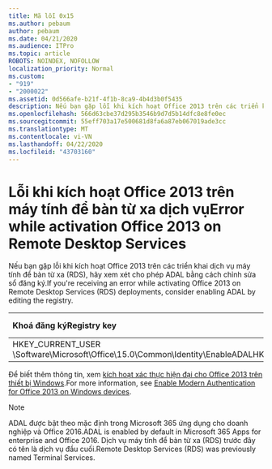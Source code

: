 ```yaml
---
title: Mã lỗi 0x15
ms.author: pebaum
author: pebaum
ms.date: 04/21/2020
ms.audience: ITPro
ms.topic: article
ROBOTS: NOINDEX, NOFOLLOW
localization_priority: Normal
ms.custom:
- "919"
- "2000022"
ms.assetid: 0d566afe-b21f-4f1b-8ca9-4b4d3b0f5435
description: Nếu bạn gặp lỗi khi kích hoạt Office 2013 trên các triển khai dịch vụ máy tính để bàn từ xa (RDS), hãy xem xét cho phép ADAL bằng cách chỉnh sửa sổ đăng ký.
ms.openlocfilehash: 566d63cbe37d295b3546b9d7d5b14dfc8e8fe0ec
ms.sourcegitcommit: 55eff703a17e500681d8fa6a87eb067019ade3cc
ms.translationtype: MT
ms.contentlocale: vi-VN
ms.lasthandoff: 04/22/2020
ms.locfileid: "43703160"
---
```

# <a name="error-while-activation-office-2013-on-remote-desktop-services"></a><span data-ttu-id="b68ad-103">Lỗi khi kích hoạt Office 2013 trên máy tính để bàn từ xa dịch vụ</span><span class="sxs-lookup"><span data-stu-id="b68ad-103">Error while activation Office 2013 on Remote Desktop Services</span></span>

<span data-ttu-id="b68ad-104">Nếu bạn gặp lỗi khi kích hoạt Office 2013 trên các triển khai dịch vụ máy tính để bàn từ xa (RDS), hãy xem xét cho phép ADAL bằng cách chỉnh sửa sổ đăng ký.</span><span class="sxs-lookup"><span data-stu-id="b68ad-104">If you're receiving an error while activating Office 2013 on Remote Desktop Services (RDS) deployments, consider enabling ADAL by editing the registry.</span></span>
  
|<span data-ttu-id="b68ad-105">**Khoá đăng ký**</span><span class="sxs-lookup"><span data-stu-id="b68ad-105">**Registry key**</span></span>|<span data-ttu-id="b68ad-106">**Loại**</span><span class="sxs-lookup"><span data-stu-id="b68ad-106">**Type**</span></span>|<span data-ttu-id="b68ad-107">**Đáng giá tiền**</span><span class="sxs-lookup"><span data-stu-id="b68ad-107">**Value**</span></span>|
|:-----|:-----|:-----|
|<span data-ttu-id="b68ad-108">HKEY_CURRENT_USER \Software\Microsoft\Office\15.0\Common\Identity\EnableADAL</span><span class="sxs-lookup"><span data-stu-id="b68ad-108">HKEY_CURRENT_USER\Software\Microsoft\Office\15.0\Common\Identity\EnableADAL</span></span>  <br/> |<span data-ttu-id="b68ad-109">REG_DWORD</span><span class="sxs-lookup"><span data-stu-id="b68ad-109">REG_DWORD</span></span>  <br/> |<span data-ttu-id="b68ad-110">1</span><span class="sxs-lookup"><span data-stu-id="b68ad-110">1</span></span>  <br/> |

<span data-ttu-id="b68ad-111">Để biết thêm thông tin, xem [kích hoạt xác thực hiện đại cho Office 2013 trên thiết bị Windows](https://docs.microsoft.com/office365/admin/security-and-compliance/enable-modern-authentication).</span><span class="sxs-lookup"><span data-stu-id="b68ad-111">For more information, see [Enable Modern Authentication for Office 2013 on Windows devices](https://docs.microsoft.com/office365/admin/security-and-compliance/enable-modern-authentication).</span></span>
  
> [!NOTE]
>  <span data-ttu-id="b68ad-112">ADAL được bật theo mặc định trong Microsoft 365 ứng dụng cho doanh nghiệp và Office 2016.</span><span class="sxs-lookup"><span data-stu-id="b68ad-112">ADAL is enabled by default in Microsoft 365 Apps for enterprise and Office 2016.</span></span> <span data-ttu-id="b68ad-113">Dịch vụ máy tính để bàn từ xa (RDS) trước đây có tên là dịch vụ đầu cuối.</span><span class="sxs-lookup"><span data-stu-id="b68ad-113">Remote Desktop Services (RDS) was previously named Terminal Services.</span></span>
  